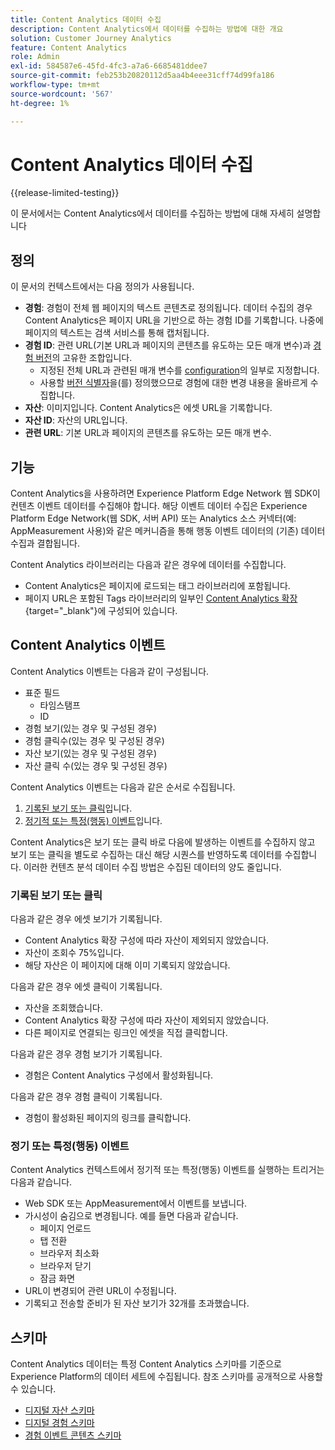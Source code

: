 ```yaml
---
title: Content Analytics 데이터 수집
description: Content Analytics에서 데이터를 수집하는 방법에 대한 개요
solution: Customer Journey Analytics
feature: Content Analytics
role: Admin
exl-id: 584587e6-45fd-4fc3-a7a6-6685481ddee7
source-git-commit: feb253b20820112d5aa4b4eee31cff74d99fa186
workflow-type: tm+mt
source-wordcount: '567'
ht-degree: 1%

---
```


# Content Analytics 데이터 수집

{{release-limited-testing}}

이 문서에서는 Content Analytics에서 데이터를 수집하는 방법에 대해 자세히 설명합니다


## 정의

이 문서의 컨텍스트에서는 다음 정의가 사용됩니다.

* **경험**: 경험이 전체 웹 페이지의 텍스트 콘텐츠로 정의됩니다. 데이터 수집의 경우 Content Analytics은 페이지 URL을 기반으로 하는 경험 ID를 기록합니다. 나중에 페이지의 텍스트는 검색 서비스를 통해 캡처됩니다.
* **경험 ID**: 관련 URL(기본 URL과 페이지의 콘텐츠를 유도하는 모든 매개 변수)과 [경험 버전](manual.md#versioning)의 고유한 조합입니다.
   * 지정된 전체 URL과 관련된 매개 변수를 [configuration](configuration.md)의 일부로 지정합니다.
   * 사용할 [버전 식별자](manual.md#versioning)을(를) 정의했으므로 경험에 대한 변경 내용을 올바르게 수집합니다.
* **자산**: 이미지입니다. Content Analytics은 에셋 URL을 기록합니다.
* **자산 ID**: 자산의 URL입니다.
* **관련 URL**: 기본 URL과 페이지의 콘텐츠를 유도하는 모든 매개 변수.


## 기능

Content Analytics을 사용하려면 Experience Platform Edge Network 웹 SDK이 컨텐츠 이벤트 데이터를 수집해야 합니다. 해당 이벤트 데이터 수집은 Experience Platform Edge Network(웹 SDK, 서버 API) 또는 Analytics 소스 커넥터(예: AppMeasurement 사용)와 같은 메커니즘을 통해 행동 이벤트 데이터의 (기존) 데이터 수집과 결합됩니다.

Content Analytics 라이브러리는 다음과 같은 경우에 데이터를 수집합니다.

* Content Analytics은 페이지에 로드되는 태그 라이브러리에 포함됩니다.
* 페이지 URL은 포함된 Tags 라이브러리의 일부인 [Content Analytics 확장](https://experienceleague.adobe.com/en/docs/experience-platform/tags/extensions/client/content-analytics/overview){target="_blank"}에 구성되어 있습니다.



## Content Analytics 이벤트

Content Analytics 이벤트는 다음과 같이 구성됩니다.

* 표준 필드
   * 타임스탬프
   * ID
* 경험 보기(있는 경우 및 구성된 경우)
* 경험 클릭수(있는 경우 및 구성된 경우)
* 자산 보기(있는 경우 및 구성된 경우)
* 자산 클릭 수(있는 경우 및 구성된 경우)


Content Analytics 이벤트는 다음과 같은 순서로 수집됩니다.

1. [기록된 보기 또는 클릭](#recorded-view-or-click)입니다.
1. [정기적 또는 특정(행동) 이벤트](#regular-or-specific-behaviorial-event)입니다.

Content Analytics은 보기 또는 클릭 바로 다음에 발생하는 이벤트를 수집하지 않고 보기 또는 클릭을 별도로 수집하는 대신 해당 시퀀스를 반영하도록 데이터를 수집합니다. 이러한 컨텐츠 분석 데이터 수집 방법은 수집된 데이터의 양도 줄입니다.

### 기록된 보기 또는 클릭

다음과 같은 경우 에셋 보기가 기록됩니다.

* Content Analytics 확장 구성에 따라 자산이 제외되지 않았습니다.
* 자산이 조회수 75%입니다.
* 해당 자산은 이 페이지에 대해 이미 기록되지 않았습니다.

다음과 같은 경우 에셋 클릭이 기록됩니다.

* 자산을 조회했습니다.
* Content Analytics 확장 구성에 따라 자산이 제외되지 않았습니다.
* 다른 페이지로 연결되는 링크인 에셋을 직접 클릭합니다.

다음과 같은 경우 경험 보기가 기록됩니다.

* 경험은 Content Analytics 구성에서 활성화됩니다.

다음과 같은 경우 경험 클릭이 기록됩니다.

* 경험이 활성화된 페이지의 링크를 클릭합니다.


### 정기 또는 특정(행동) 이벤트

Content Analytics 컨텍스트에서 정기적 또는 특정(행동) 이벤트를 실행하는 트리거는 다음과 같습니다.

* Web SDK 또는 AppMeasurement에서 이벤트를 보냅니다.
* 가시성이 숨김으로 변경됩니다. 예를 들면 다음과 같습니다.
   * 페이지 언로드
   * 탭 전환
   * 브라우저 최소화
   * 브라우저 닫기
   * 잠금 화면
* URL이 변경되어 관련 URL이 수정됩니다.
* 기록되고 전송할 준비가 된 자산 보기가 32개를 초과했습니다.


## 스키마

Content Analytics 데이터는 특정 Content Analytics 스키마를 기준으로 Experience Platform의 데이터 세트에 수집됩니다. 참조 스키마를 공개적으로 사용할 수 있습니다.

* [디지털 자산 스키마](https://github.com/adobe/xdm/blob/master/components/classes/digital-asset.schema.json)
* [디지털 경험 스키마](https://github.com/adobe/xdm/blob/master/components/classes/digital-experience.schema.json)
* [경험 이벤트 콘텐츠 스키마](https://github.com/adobe/xdm/blob/master/components/fieldgroups/experience-event/experienceevent-content.schema.json)
